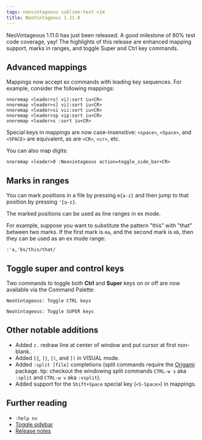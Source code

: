 ```yaml
---
tags: neovintageous sublime-text vim
title: NeoVintageous 1.11.0
---
```


NeoVintageous 1.11.0 has just been released. A good milestone of 80% test code coverage, yay! The highlights of this release are enhanced mapping support, marks in ranges, and toggle Super and Ctrl key commands.

## Advanced mappings

Mappings now accept ex commands with leading key sequences. For example, consider the following mappings:

```vim
nnoremap <leader>s) vi):sort iu<CR>
nnoremap <leader>s] vi]:sort iu<CR>
nnoremap <leader>si vii:sort iu<CR>
nnoremap <leader>sp vip:sort iu<CR>
vnoremap <leader>s :sort iu<CR>
```

Special keys in mappings are now case-insensitive: `<space>`, `<Space>`, and `<SPACE>` are equivalent, as are `<CR>`, `<cr>`, etc.

You can also map digits:

```vim
nnoremap <leader>0 :Neovintageous action=toggle_side_bar<CR>
```

## Marks in ranges

You can mark positions in a file by pressing `m{a-z}` and then jump to that position by pressing `'{a-z}`.

The marked positions can be used as line ranges in ex mode.

For example, suppose you want to substitute the pattern "this" with "that" between two marks. If the first mark is `ma`, and the second mark is `mb`, then they can be used as an ex mode range:

```vim
:'a,'bs/this/that/
```

## Toggle super and control keys

Two commands to toggle both **Ctrl** and **Super** keys on or off are now available via the Command Palette:

```console
NeoVintageous: Toggle CTRL keys
```

```console
NeoVintageous: Toggle SUPER keys
```

## Other notable additions

* Added `z.` redraw line at center of window and put cursor at first non-blank.
* Added `[{`, `]}`, `[(`, and `])` in VISUAL mode.
* Added `:split [file]` completions (split commands require the [Origami](https://packagecontrol.io/packages/Origami) package. tip: checkout the windowing split commands `CTRL-w s` aka `:split` and `CTRL-w v` aka `:vsplit`).
* Added support for the `Shift+Space` special key (`<S-Space>`) in mappings.

## Further reading

* `:help nv`
* [Toggle sidebar](/2019/02/12/toggle-sidebar/)
* [Release notes](https://github.com/NeoVintageous/NeoVintageous/releases/tag/1.11.0)

